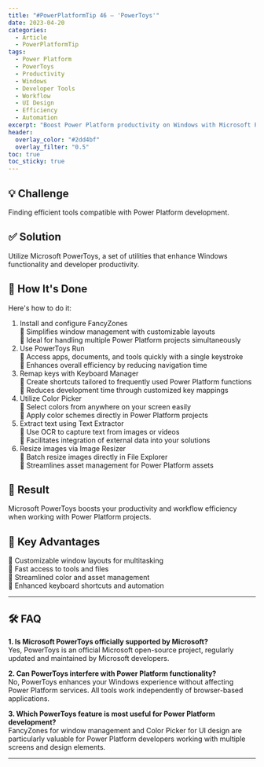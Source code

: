 ```yaml
---
title: "#PowerPlatformTip 46 – 'PowerToys'"
date: 2023-04-20
categories:
  - Article
  - PowerPlatformTip
tags:
  - Power Platform
  - PowerToys
  - Productivity
  - Windows
  - Developer Tools
  - Workflow
  - UI Design
  - Efficiency
  - Automation
excerpt: "Boost Power Platform productivity on Windows with Microsoft PowerToys. Learn how FancyZones, PowerToys Run, Keyboard Manager, Color Picker, Text Extractor, and Image Resizer streamline app development, workflow, and UI design."
header:
  overlay_color: "#2dd4bf"
  overlay_filter: "0.5"
toc: true
toc_sticky: true
---
```


## 💡 Challenge
Finding efficient tools compatible with Power Platform development.

## ✅ Solution
Utilize Microsoft PowerToys, a set of utilities that enhance Windows functionality and developer productivity.

## 🔧 How It's Done
Here's how to do it:
1. Install and configure FancyZones  
   🔸 Simplifies window management with customizable layouts  
   🔸 Ideal for handling multiple Power Platform projects simultaneously
2. Use PowerToys Run  
   🔸 Access apps, documents, and tools quickly with a single keystroke  
   🔸 Enhances overall efficiency by reducing navigation time  
3. Remap keys with Keyboard Manager  
   🔸 Create shortcuts tailored to frequently used Power Platform functions  
   🔸 Reduces development time through customized key mappings  
4. Utilize Color Picker  
   🔸 Select colors from anywhere on your screen easily  
   🔸 Apply color schemes directly in Power Platform projects  
5. Extract text using Text Extractor  
   🔸 Use OCR to capture text from images or videos  
   🔸 Facilitates integration of external data into your solutions  
6. Resize images via Image Resizer  
   🔸 Batch resize images directly in File Explorer  
   🔸 Streamlines asset management for Power Platform assets

## 🎉 Result
Microsoft PowerToys boosts your productivity and workflow efficiency when working with Power Platform projects.

## 🌟 Key Advantages
🔸 Customizable window layouts for multitasking  
🔸 Fast access to tools and files  
🔸 Streamlined color and asset management  
🔸 Enhanced keyboard shortcuts and automation

---

## 🛠️ FAQ
**1. Is Microsoft PowerToys officially supported by Microsoft?**  
Yes, PowerToys is an official Microsoft open-source project, regularly updated and maintained by Microsoft developers.

**2. Can PowerToys interfere with Power Platform functionality?**  
No, PowerToys enhances your Windows experience without affecting Power Platform services. All tools work independently of browser-based applications.

**3. Which PowerToys feature is most useful for Power Platform development?**  
FancyZones for window management and Color Picker for UI design are particularly valuable for Power Platform developers working with multiple screens and design elements.

---
